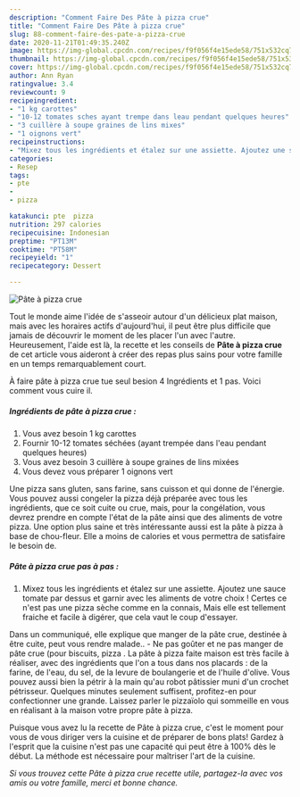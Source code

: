 ```yaml
---
description: "Comment Faire Des Pâte à pizza crue"
title: "Comment Faire Des Pâte à pizza crue"
slug: 88-comment-faire-des-pate-a-pizza-crue
date: 2020-11-21T01:49:35.240Z
image: https://img-global.cpcdn.com/recipes/f9f056f4e15ede58/751x532cq70/pate-a-pizza-crue-photo-principale-de-la-recette.jpg
thumbnail: https://img-global.cpcdn.com/recipes/f9f056f4e15ede58/751x532cq70/pate-a-pizza-crue-photo-principale-de-la-recette.jpg
cover: https://img-global.cpcdn.com/recipes/f9f056f4e15ede58/751x532cq70/pate-a-pizza-crue-photo-principale-de-la-recette.jpg
author: Ann Ryan
ratingvalue: 3.4
reviewcount: 9
recipeingredient:
- "1 kg carottes"
- "10-12 tomates sches ayant trempe dans leau pendant quelques heures"
- "3 cuillère à soupe graines de lins mixes"
- "1 oignons vert"
recipeinstructions:
- "Mixez tous les ingrédients et étalez sur une assiette. Ajoutez une sauce tomate par dessus et garnir avec les aliments de votre choix ! Certes ce n&#39;est pas une pizza sèche comme en la connais, Mais elle est tellement fraiche et facile à digérer, que cela vaut le coup d&#39;essayer."
categories:
- Resep
tags:
- pte
- 
- pizza

katakunci: pte  pizza 
nutrition: 297 calories
recipecuisine: Indonesian
preptime: "PT13M"
cooktime: "PT58M"
recipeyield: "1"
recipecategory: Dessert

---
```



![Pâte à pizza crue](https://img-global.cpcdn.com/recipes/f9f056f4e15ede58/751x532cq70/pate-a-pizza-crue-photo-principale-de-la-recette.jpg)

Tout le monde aime l'idée de s'asseoir autour d'un délicieux plat maison, mais avec les horaires actifs d'aujourd'hui, il peut être plus difficile que jamais de découvrir le moment de les placer l'un avec l'autre. Heureusement, l'aide est là, la recette et les conseils de <strong> Pâte à pizza crue </strong> de cet article vous aideront à créer des repas plus sains pour votre famille en un temps remarquablement court.

<!--inarticleads1-->

À faire pâte à pizza crue tue seul besion 4 Ingrédients et 1 pas. Voici comment vous cuire il.

##### Ingrédients de pâte à pizza crue :

1. Vous avez besoin 1 kg carottes
1. Fournir 10-12 tomates séchées (ayant trempée dans l&#39;eau pendant quelques heures)
1. Vous avez besoin 3 cuillère à soupe graines de lins mixées
1. Vous devez vous préparer 1 oignons vert


Une pizza sans gluten, sans farine, sans cuisson et qui donne de l&#39;énergie. Vous pouvez aussi congeler la pizza déjà préparée avec tous les ingrédients, que ce soit cuite ou crue, mais, pour la congélation, vous devrez prendre en compte l&#39;état de la pâte ainsi que des aliments de votre pizza. Une option plus saine et très intéressante aussi est la pâte à pizza à base de chou-fleur. Elle a moins de calories et vous permettra de satisfaire le besoin de. 

<!--inarticleads2-->

##### Pâte à pizza crue pas à pas :

1. Mixez tous les ingrédients et étalez sur une assiette. Ajoutez une sauce tomate par dessus et garnir avec les aliments de votre choix ! Certes ce n&#39;est pas une pizza sèche comme en la connais, Mais elle est tellement fraiche et facile à digérer, que cela vaut le coup d&#39;essayer.


Dans un communiqué, elle explique que manger de la pâte crue, destinée à être cuite, peut vous rendre malade.. - Ne pas goûter et ne pas manger de pâte crue (pour biscuits, pizza . La pâte à pizza faite maison est très facile à réaliser, avec des ingrédients que l&#39;on a tous dans nos placards : de la farine, de l&#39;eau, du sel, de la levure de boulangerie et de l&#39;huile d&#39;olive. Vous pouvez aussi bien la pétrir à la main qu&#39;au robot pâtissier muni d&#39;un crochet pétrisseur. Quelques minutes seulement suffisent, profitez-en pour confectionner une grande. Laissez parler le pizzaïolo qui sommeille en vous en réalisant à la maison votre propre pâte à pizza. 

<!--inarticleads1-->

<p>
Puisque vous avez lu la recette de Pâte à pizza crue, c'est le moment pour vous de vous diriger vers la cuisine et de préparer de bons plats! Gardez à l'esprit que la cuisine n'est pas une capacité qui peut être à 100% dès le début. La méthode est nécessaire pour maîtriser l'art de la cuisine.
</p>

<p>
<i>Si vous trouvez cette Pâte à pizza crue recette utile, partagez-la avec vos amis ou votre famille, merci et bonne chance.</i>
</p>
